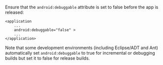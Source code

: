 
Ensure that the `android:debuggable` attribute is set to false before the
app is released:

    <application
        ...
        android:debuggable="false" >
        ...
    </application>

Note that some development environments (including Eclipse/ADT and Ant)
automatically set `android:debuggable` to true for incremental or
debugging builds but set it to false for release builds.
